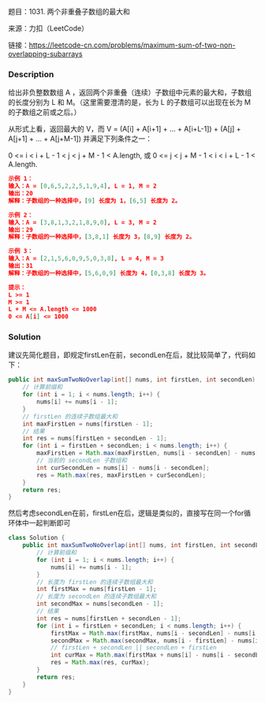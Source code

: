 题目：1031. 两个非重叠子数组的最大和

来源：力扣（LeetCode）

链接：https://leetcode-cn.com/problems/maximum-sum-of-two-non-overlapping-subarrays


### Description

给出非负整数数组 A ，返回两个非重叠（连续）子数组中元素的最大和，子数组的长度分别为 L 和 M。（这里需要澄清的是，长为 L 的子数组可以出现在长为 M 的子数组之前或之后。）

从形式上看，返回最大的 V，而 V = (A[i] + A[i+1] + ... + A[i+L-1]) + (A[j] + A[j+1] + ... + A[j+M-1]) 并满足下列条件之一：

0 <= i < i + L - 1 < j < j + M - 1 < A.length, 或
0 <= j < j + M - 1 < i < i + L - 1 < A.length.

```json
示例 1：
输入：A = [0,6,5,2,2,5,1,9,4], L = 1, M = 2
输出：20
解释：子数组的一种选择中，[9] 长度为 1，[6,5] 长度为 2。

示例 2：
输入：A = [3,8,1,3,2,1,8,9,0], L = 3, M = 2
输出：29
解释：子数组的一种选择中，[3,8,1] 长度为 3，[8,9] 长度为 2。

示例 3：
输入：A = [2,1,5,6,0,9,5,0,3,8], L = 4, M = 3
输出：31
解释：子数组的一种选择中，[5,6,0,9] 长度为 4，[0,3,8] 长度为 3。

提示：
L >= 1
M >= 1
L + M <= A.length <= 1000
0 <= A[i] <= 1000
```



### Solution

建议先简化题目，即规定firstLen在前，secondLen在后，就比较简单了，代码如下：

```java
public int maxSumTwoNoOverlap(int[] nums, int firstLen, int secondLen) {
    // 计算前缀和
    for (int i = 1; i < nums.length; i++) {
        nums[i] += nums[i - 1];
    }
    // firstLen 的连续子数组最大和
    int maxFirstLen = nums[firstLen - 1];
    // 结果
    int res = nums[firstLen + secondLen - 1];
    for (int i = firstLen + secondLen; i < nums.length; i++) {
        maxFirstLen = Math.max(maxFirstLen, nums[i - secondLen] - nums[i - firstLen - secondLen]);
        // 当前的 secondLen 子数组和
        int curSecondLen = nums[i] - nums[i - secondLen];
        res = Math.max(res, maxFirstLen + curSecondLen);
    }
    return res;
}
```

然后考虑secondLen在前，firstLen在后，逻辑是类似的，直接写在同一个for循环体中一起判断即可

```java
class Solution {
    public int maxSumTwoNoOverlap(int[] nums, int firstLen, int secondLen) {
        // 计算前缀和
        for (int i = 1; i < nums.length; i++) {
            nums[i] += nums[i - 1];
        }
        // 长度为 firstLen 的连续子数组最大和
        int firstMax = nums[firstLen - 1];
        // 长度为 secondLen 的连续子数组最大和
        int secondMax = nums[secondLen - 1];
        // 结果
        int res = nums[firstLen + secondLen - 1];
        for (int i = firstLen + secondLen; i < nums.length; i++) {
            firstMax = Math.max(firstMax, nums[i - secondLen] - nums[i - firstLen - secondLen]);
            secondMax = Math.max(secondMax, nums[i - firstLen] - nums[i - firstLen - secondLen]);
            // firstLen + secondLen || secondLen + firstLen
            int curMax = Math.max(firstMax + nums[i] - nums[i - secondLen], secondMax + nums[i] - nums[i - firstLen]);
            res = Math.max(res, curMax);
        }
        return res;
    }
}
```

